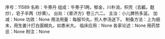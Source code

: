 序号：11589
名称：牛蒡丹
组成：牛蒡子1两，郁金，川朴消，枳壳（去瓤，麸炒），皂子半两（炒黄）。
出处：《普济方》卷三六二。
主治：小儿脾热多涎。
加减：None
功效：None
用法用量：每服10丸，煎人参汤送下。
制备方法：上为细末，用生姜汁打白面糊丸，如黍米大。
临床应用：None
各家论述：None
用药禁忌：None
附注：None
